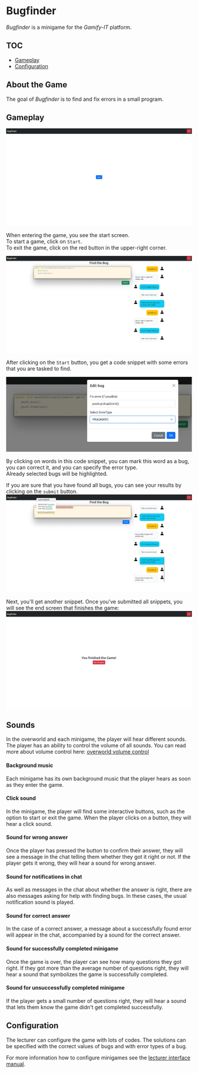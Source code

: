 # Bugfinder

_Bugfinder_ is a minigame for the _Gamify-IT_ platform.

## TOC

- [Gameplay](#gameplay)
- [Configuration](#configuration)

## About the Game

The goal of _Bugfinder_ is to find and fix errors in a small program.

## Gameplay

![start menu screenshot](assets/bugfinder-start-screen.webp)

When entering the game, you see the start screen.  
To start a game, click on `Start`.  
To exit the game, click on the red button in the upper-right corner.

![game screenshot](assets/bugfinder-game-screen.webp)

After clicking on the `Start` button, you get a code snippet with some errors that you are tasked to find. 

![fix bug screenshot](assets/bugfinder-fix-bug.webp)

By clicking on words in this code snippet, you can mark this word as a bug, you can correct it, and you can specify the error type.  
Already selected bugs will be highlighted.

If you are sure that you have found all bugs, you can see your results by clicking on the `submit` button.
![feedback screenshot](assets/bugfinder-feedback.webp)

Next, you'll get another snippet.
Once you've submitted all snippets, you will see the end screen that finishes the game:
![feedback screenshot](assets/bugfinder-end-screen.webp)


## Sounds

In the overworld and each minigame, the player will hear different sounds. The player has an ability to control the volume of all sounds. You can read more about volume control here: [overworld volume control](../overworld/README.md)

#### Background music

Each minigame has its own background music that the player hears as soon as they enter the game.

#### Click sound

In the minigame, the player will find some interactive buttons, such as the option to start or exit the game. When the player clicks on a button, they will hear a click sound.

#### Sound for wrong answer

Once the player has pressed the button to confirm their answer, they will see a message in the chat telling them whether they got it right or not. If the player gets it wrong, they will hear a sound for wrong answer.

#### Sound for notifications in chat

As well as messages in the chat about whether the answer is right, there are also messages asking for help with finding bugs. In these cases, the usual notification sound is played.

#### Sound for correct answer 

In the case of a correct answer, a message about a successfully found error will appear in the chat, accompanied by a sound for the correct answer.

#### Sound for successfully completed minigame

Once the game is over, the player can see how many questions they got right. If they got more than the average number of questions right, they will hear a sound that symbolizes the game is successfully completed.

#### Sound for unsuccessfully completed minigame

If the player gets a small number of questions right, they will hear a sound that lets them know the game didn't get completed successfully.

## Configuration

The lecturer can configure the game with lots of codes.
The solutions can be specified with the correct values of bugs and with error types of a bug.

For more information how to configure minigames see the [lecturer interface manual](../lecturer-interface/README.md).
